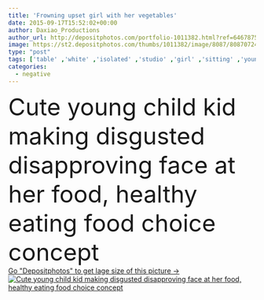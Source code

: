 ```yaml
---
title: 'Frowning upset girl with her vegetables'
date: 2015-09-17T15:52:02+00:00
author: Daxiao_Productions
author_url: http://depositphotos.com/portfolio-1011382.html?ref=64678756
image: https://st2.depositphotos.com/thumbs/1011382/image/8087/80870724/api_thumb_450.jpg?forcejpeg=true
type: "post"
tags: ['table' ,'white' ,'isolated' ,'studio' ,'girl' ,'sitting' ,'young' ,'fresh' ,'portrait' ,'cute' ,'caucasian' ,'healthy' ,'raw' ,'plate' ,'cutlery' ,'meal' ,'child' ,'vegetable' ,'eating' ,'kid' ,'concept' ,'adorable' ,'grey' ,'negative' ,'choice' ,'sad' ,'upset' ,'frown' ,'produce' ,'mealtime' ,'disgust' ,'refuse' ,'unhappy' ,'repulse' ,'disapprove' ,'broccoli' ,'aversion' ,'dislike' ,'thumbs down' ]
categories: 
  - negative
---
```

<div aling="center">
            <font size="60"> Cute young child kid making disgusted disapproving face at her food, healthy eating food choice concept</font>   
</div>
<div>
    <a href='https://depositphotos.com/80870724/stock-photo-frowning-upset-girl-with-her.html?ref=64678756' target=_blank > Go "Depositphotos" to get lage size of this picture ->
        <img href='https://depositphotos.com/80870724/stock-photo-frowning-upset-girl-with-her.html?ref=64678756' src='https://st2.depositphotos.com/1011382/8087/i/950/depositphotos_80870724-stock-photo-frowning-upset-girl-with-her.jpg?forcejpeg=true' alt='Cute young child kid making disgusted disapproving face at her food, healthy eating food choice concept' >
    </a>
</div>
